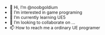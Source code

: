 - 👋 Hi, I’m @noobgoldium
- 👀 I’m interested in game programing
- 🌱 I’m currently learning UE5
- 💞️ I’m looking to collaborate on ...
- 📫 How to reach me a ordinary UE programer

<!---
noobgoldium/noobgoldium is a ✨ special ✨ repository because its `README.md` (this file) appears on your GitHub profile.
You can click the Preview link to take a look at your changes.
--->
